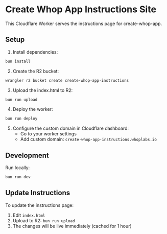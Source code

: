 # Create Whop App Instructions Site

This Cloudflare Worker serves the instructions page for create-whop-app.

## Setup

1. Install dependencies:
```bash
bun install
```

2. Create the R2 bucket:
```bash
wrangler r2 bucket create create-whop-app-instructions
```

3. Upload the index.html to R2:
```bash
bun run upload
```

4. Deploy the worker:
```bash
bun run deploy
```

5. Configure the custom domain in Cloudflare dashboard:
   - Go to your worker settings
   - Add custom domain: `create-whop-app-instructions.whoplabs.io`

## Development

Run locally:
```bash
bun run dev
```

## Update Instructions

To update the instructions page:

1. Edit `index.html`
2. Upload to R2: `bun run upload`
3. The changes will be live immediately (cached for 1 hour)

